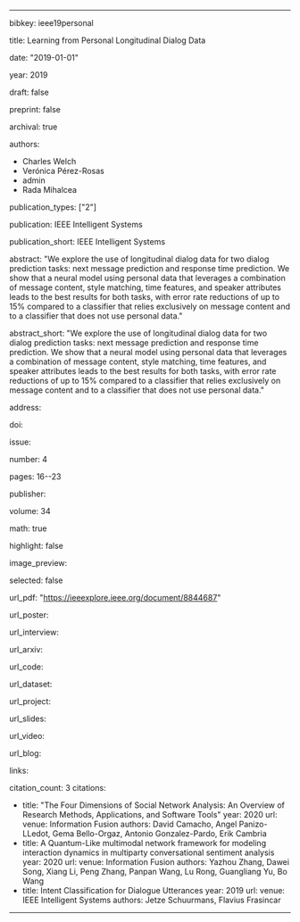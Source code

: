 ---

bibkey: ieee19personal

title: Learning from Personal Longitudinal Dialog Data

date: "2019-01-01"

year: 2019

draft: false

preprint: false

archival: true

authors: 
- Charles Welch
- Ver&oacute;nica P&eacute;rez-Rosas
- admin
- Rada Mihalcea

publication_types: ["2"]

publication: IEEE Intelligent Systems

publication_short: IEEE Intelligent Systems

abstract: "We explore the use of longitudinal dialog data for two dialog prediction tasks: next message prediction and response time prediction. We show that a neural model using personal data that leverages a combination of message content, style matching, time features, and speaker attributes leads to the best results for both tasks, with error rate reductions of up to 15% compared to a classifier that relies exclusively on message content and to a classifier that does not use personal data."

abstract_short: "We explore the use of longitudinal dialog data for two dialog prediction tasks: next message prediction and response time prediction. We show that a neural model using personal data that leverages a combination of message content, style matching, time features, and speaker attributes leads to the best results for both tasks, with error rate reductions of up to 15% compared to a classifier that relies exclusively on message content and to a classifier that does not use personal data."

address: 

doi: 

issue: 

number: 4

pages: 16--23

publisher: 

volume: 34

math: true

highlight: false

image_preview: 

selected: false

url_pdf: "https://ieeexplore.ieee.org/document/8844687"

url_poster: 

url_interview: 

url_arxiv: 

url_code: 

url_dataset: 

url_project: 

url_slides: 

url_video: 

url_blog: 

links: 

citation_count: 3
citations:
- title: "The Four Dimensions of Social Network Analysis: An Overview of Research Methods, Applications, and Software Tools"
  year: 2020
  url: 
  venue: Information Fusion
  authors: David Camacho, Angel Panizo-LLedot, Gema Bello-Orgaz, Antonio Gonzalez-Pardo, Erik Cambria
- title: A Quantum-Like multimodal network framework for modeling interaction dynamics in multiparty conversational sentiment analysis
  year: 2020
  url: 
  venue: Information Fusion
  authors: Yazhou Zhang, Dawei Song, Xiang Li, Peng Zhang, Panpan Wang, Lu Rong, Guangliang Yu, Bo Wang
- title: Intent Classification for Dialogue Utterances
  year: 2019
  url: 
  venue: IEEE Intelligent Systems
  authors: Jetze Schuurmans, Flavius Frasincar


---